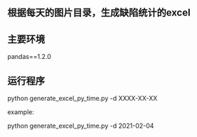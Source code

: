 ## 根据每天的图片目录，生成缺陷统计的excel

## 主要环境

pandas==1.2.0

## 运行程序
python   generate_excel_py_time.py   -d   XXXX-XX-XX

example:

python   generate_excel_py_time.py   -d   2021-02-04



